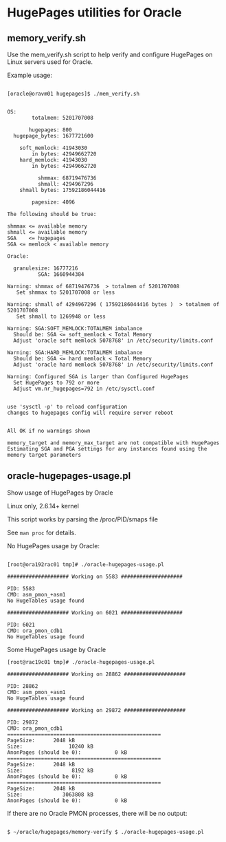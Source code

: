 
# HugePages utilities for Oracle

## memory_verify.sh

Use the mem_verify.sh script to help verify and configure HugePages on Linux servers used for Oracle.

Example usage:

```text

[oracle@oravm01 hugepages]$ ./mem_verify.sh


OS:
        totalmem: 5201707008

       hugepages: 800
  hugepage_bytes: 1677721600

    soft_memlock: 41943030
        in bytes: 42949662720
    hard_memlock: 41943030
        in bytes: 42949662720

          shmmax: 68719476736
          shmall: 4294967296
    shmall bytes: 17592186044416

        pagesize: 4096

The following should be true:

shmmax <= available memory
shmall <= available memory
SGA    <= hugepages
SGA <= memlock < available memory

Oracle:

  granulesize: 16777216
          SGA: 1660944384

Warning: shmmax of 68719476736  > totalmem of 5201707008
   Set shmmax to 5201707008 or less

Warning: shmall of 4294967296 ( 17592186044416 bytes )  > totalmem of 5201707008
   Set shmall to 1269948 or less

Warning: SGA:SOFT_MEMLOCK:TOTALMEM imbalance
  Should be: SGA <= soft_memlock < Total Memory
  Adjust 'oracle soft memlock 5078768' in /etc/security/limits.conf

Warning: SGA:HARD_MEMLOCK:TOTALMEM imbalance
  Should be: SGA <= hard memlock < Total Memory
  Adjust 'oracle hard memlock 5078768' in /etc/security/limits.conf

Warning: Configured SGA is larger than Configured HugePages
  Set HugePages to 792 or more
  Adjust vm.nr_hugepages=792 in /etc/sysctl.conf


use 'sysctl -p' to reload configuration
changes to hugepages config will require server reboot


All OK if no warnings shown

memory_target and memory_max_target are not compatible with HugePages
Estimating SGA and PGA settings for any instances found using the memory target parameters

```

## oracle-hugepages-usage.pl

Show usage of HugePages by Oracle

Linux only, 2.6.14+ kernel 

This script works by parsing the /proc/PID/smaps file

See `man proc` for details.

No HugePages usage by Oracle:

```text

[root@ora192rac01 tmp]# ./oracle-hugepages-usage.pl

#################### Working on 5583 ####################

PID: 5583
CMD: asm_pmon_+asm1
No HugeTables usage found

#################### Working on 6021 ####################

PID: 6021
CMD: ora_pmon_cdb1
No HugeTables usage found

```

Some HugePages usage by Oracle

```text
[root@rac19c01 tmp]# ./oracle-hugepages-usage.pl

#################### Working on 28862 ####################

PID: 28862
CMD: asm_pmon_+asm1
No HugeTables usage found

#################### Working on 29872 ####################

PID: 29872
CMD: ora_pmon_cdb1
==================================================
PageSize:      2048 kB
Size:               10240 kB
AnonPages (should be 0):           0 kB
==================================================
PageSize:      2048 kB
Size:                8192 kB
AnonPages (should be 0):           0 kB
==================================================
PageSize:      2048 kB
Size:             3063808 kB
AnonPages (should be 0):           0 kB

```

If there are no Oracle PMON processes, there will be no output:

```text

$ ~/oracle/hugepages/memory-verify $ ./oracle-hugepages-usage.pl

```




